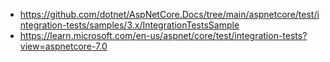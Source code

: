 * https://github.com/dotnet/AspNetCore.Docs/tree/main/aspnetcore/test/integration-tests/samples/3.x/IntegrationTestsSample
* https://learn.microsoft.com/en-us/aspnet/core/test/integration-tests?view=aspnetcore-7.0
